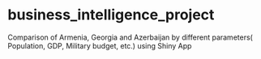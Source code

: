 # business_intelligence_project
Comparison of Armenia, Georgia and Azerbaijan by different parameters( Population, GDP, Military budget, etc.) using Shiny App
